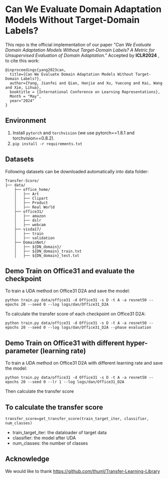 Can We Evaluate Domain Adaptation Models Without Target-Domain Labels?  
============================================================================
This repo is the official implementation of our paper
*"Can We Evaluate Domain Adaptation Models Without Target-Domain Labels? A Metric for Unsupervised Evaluation of Domain Adaptation."*
Accepted by **ICLR2024** , to cite this work:
```
@inproceedings{yang2023can,
  title={Can We Evaluate Domain Adaptation Models Without Target-Domain Labels?},
  author={Yang, Jianfei and Qian, Hanjie and Xu, Yuecong and Kai, Wang and Xie, Lihua},
  booktitle = {International Conference on Learning Representations},
  Month = "May",
  year="2024"
}
```
## Environment
1. Install `pytorch` and `torchvision` (we use pytorch==1.8.1 and torchvision==0.8.2).
2. `pip install -r requirements.txt`

## Datasets

Following datasets can be downloaded automatically into data folder:
```
Transfer-Score/
├── data/
    ├── office_home/
    │   ├── Art
    │   ├── Clipart
    │   ├── Product
    │   ├── Real World
    ├── office31/
    │   ├── amazon
    │   ├── dslr
    │   ├── webcam
    ├── visda17/
    │   ├── train
    │   ├── validation 
    ├── DomainNet/
    │   ├── ${DN_domain}/
    │   ├── ${DN_domain}_train.txt
    │   ├── ${DN_domain}_test.txt
```
## Demo Train on Office31 and evaluate the checkpoint

To train a UDA method on Office31 D2A and save the model:
```
python train.py data/office31 -d Office31 -s D -t A -a resnet50 --epochs 20 --seed 0 --log logs/dan/Office31_D2A
```
To calculate the transfer score of each checkpoint on Office31 D2A:
```
python train.py data/office31 -d Office31 -s D -t A -a resnet50 --epochs 20 --seed 0 --log logs/dan/Office31_D2A --phase evaluation
```
## Demo Train on Office31 with different hyper-parameter (learning rate)
To train a UDA method on Office31 D2A with different learning rate and save the model:
```
python train.py data/office31 -d Office31 -s D -t A -a resnet50 --epochs 20 --seed 0 --lr 1 --log logs/dan/Office31_D2A
```
Then calculate the transfer score

## To calculate the transfer score
```
transfer_score=get_transfer_score(train_target_iter, classifier, num_classes)
```
- train_target_iter: the dataloader of target data  
- classifier: the model after UDA  
- num_classes: the number of classes
  
## Acknowledge
We would like to thank https://github.com/thuml/Transfer-Learning-Library
